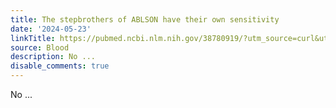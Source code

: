 ```yaml
---
title: The stepbrothers of ABLSON have their own sensitivity
date: '2024-05-23'
linkTitle: https://pubmed.ncbi.nlm.nih.gov/38780919/?utm_source=curl&utm_medium=rss&utm_campaign=journals&utm_content=7603509&fc=None&ff=20240523183435&v=2.18.0.post9+e462414
source: Blood
description: No ...
disable_comments: true
---
```

No ...
